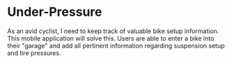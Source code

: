 # Under-Pressure

As an avid cyclist, I need to keep track of valuable bike setup information. This mobile application will solve this.
Users are able to enter a bike into their "garage" and add all pertinent information regarding suspension setup
and tire pressures.
